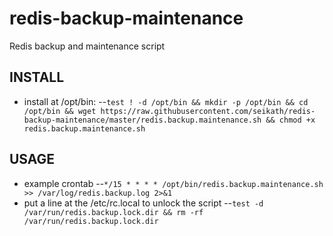 # redis-backup-maintenance
Redis backup and maintenance script

## INSTALL
- install at /opt/bin:
--```test ! -d /opt/bin && mkdir -p /opt/bin && cd /opt/bin && wget https://raw.githubusercontent.com/seikath/redis-backup-maintenance/master/redis.backup.maintenance.sh && chmod +x redis.backup.maintenance.sh```

## USAGE
- example crontab
--```*/15 * * * * /opt/bin/redis.backup.maintenance.sh >> /var/log/redis.backup.log 2>&1```
- put a line at the /etc/rc.local to unlock the script 
--```test -d /var/run/redis.backup.lock.dir && rm -rf /var/run/redis.backup.lock.dir```

